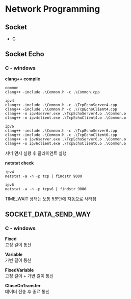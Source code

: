 # Network Programming

## Socket
* C

## Socket Echo
### C - windows
**clang++ compile**   
```
common
clang++ -include .\Common.h -c .\Common.cpp

ipv4
clang++ -include .\Common.h -c .\TcpEchoServer4.cpp
clang++ -include .\Common.h -c .\TcpEchoClient4.cpp
clang++ -o ipv4server.exe .\TcpEchoServer4.o .\Common.o
clang++ -o ipv4client.exe .\TcpEchoClient4.o .\Common.o

ipv6
clang++ -include .\Common.h -c .\TcpEchoServer6.cpp
clang++ -include .\Common.h -c .\TcpEchoClient6.cpp
clang++ -o ipv6server.exe .\TcpEchoServer6.o .\Common.o
clang++ -o ipv6client.exe .\TcpEchoClient6.o .\Common.o
```
서버 먼저 실행 후 클라이언트 실행   

**netstat check**   
```
ipv4
netstat -a -n -p tcp | findstr 9000

ipv6
netstat -a -n -p tcpv6 | findstr 9000
```
TIME_WAIT 상태는 보통 5분안에 자동으로 사라짐

## SOCKET_DATA_SEND_WAY
### C - windows
**Fixed**   
고정 길이 통신   

**Variable**   
가변 길이 통신   

**FixedVariable**   
고정 길이 + 가변 길이 통신   

**CloseOnTransfer**   
데이터 전송 후 종료 통신   
